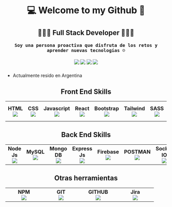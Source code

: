 <h1 align="center">💻 Welcome to my Github 👋</h1>
<h2 align="center">👨🏻‍💻 Full Stack Developer 👨🏻‍💻</h2>
<h4 align="center"><samp>Soy una persona proactiva que disfruta de los retos y aprender nuevas tecnologías ☺ </samp></h4>

<h5 align="center">
  <a target="_blank" href="https://www.linkedin.com/in/escobarfranco/"><img src="https://img.shields.io/badge/-LinkedIn-0077B5?style=for-the-badge&logo=Linkedin&logoColor=white"></img></a>
<a target="_blank" href="mailto:escobarfranco95@gmail.com"><img src="https://img.shields.io/badge/-Gmail-D14836?style=for-the-badge&logo=Gmail&logoColor=white"></img></a>
<a target="_blank" href="https://instagram.com/chipiescobar"><img src="https://img.shields.io/badge/-Instagram-C13584?style=for-the-badge&logo=Instagram&logoColor=white"></img></a>
<a target="_blank" href="https://twitter.com/chippiescobar"><img src="https://img.shields.io/badge/-Twitter-1DA1F2?style=for-the-badge&logo=Twitter&logoColor=white"></img></a>
</h5>

- Actualmente resido en Argentina

<table width="420px" align="center">
    <tbody>
        <h2 align="center">Front End Skills</h2>
        <tr align="top">
            <td width="100px" align="center">
            <span><strong>HTML</strong></span><br>
            <img src="https://cdn.iconscout.com/icon/free/png-256/html5-40-1175193.png"/>
            </td> 
            <td width="100px" align="center">
            <span><strong>CSS</strong></span><br>
            <img src="https://cdn.jsdelivr.net/gh/devicons/devicon/icons/css3/css3-original.svg" />
            </td>
            <td width="100px" align="center">
            <span><strong>Javascript</strong></span><br>
            <img src="https://cdn.jsdelivr.net/gh/devicons/devicon/icons/javascript/javascript-original.svg" />
            </td>
            <td width="100px" align="center">
            <span><strong>React</strong></span><br>
            <img src="https://cdn.jsdelivr.net/gh/devicons/devicon/icons/react/react-original.svg" />
            </td>
            <td width="100px" align="center">
            <span><strong>Bootstrap</strong></span><br>
            <img src="https://cdn.jsdelivr.net/gh/devicons/devicon/icons/bootstrap/bootstrap-original.svg" />
            </td>
            <td width="100px" align="center">
            <span><strong>Tailwind</strong></span><br>
            <img src="https://cdn.jsdelivr.net/gh/devicons/devicon/icons/tailwindcss/tailwindcss-original-wordmark.svg" />
            </td>
            <td width="100px" align="center">
            <span><strong>SASS</strong></span><br>
            <img src="https://cdn.jsdelivr.net/gh/devicons/devicon/icons/sass/sass-original.svg" />
            </td>
            <td width="100px" align="center">
            <span><strong>CSS Modules</strong></span><br>
            <img src="https://res.cloudinary.com/practicaldev/image/fetch/s--vQFo0Q_x--/c_limit%2Cf_auto%2Cfl_progressive%2Cq_auto%2Cw_880/https://thepracticaldev.s3.amazonaws.com/i/fso5smcm6exzy8eqylmr.png" />
            </td>
        </tr>
        </tbody>
    </table>
    <table width="420px" align="center">
        <tbody>
        <h2 align="center">Back End Skills</h2>
        <tr align="bottom">
            <td width="100px" align="center">
            <span><strong>Node Js</strong></span><br>
            <img src="https://cdn.jsdelivr.net/gh/devicons/devicon/icons/nodejs/nodejs-original.svg" />
            </td>
            <td width="100px" align="center">
            <span><strong>MySQL</strong></span><br>
            <img src="https://cdn.jsdelivr.net/gh/devicons/devicon/icons/mysql/mysql-original-wordmark.svg" />
            </td>
            <td width="100px" align="center">
            <span><strong>Mongo DB</strong></span><br>
            <img src="https://cdn.jsdelivr.net/gh/devicons/devicon/icons/mongodb/mongodb-original.svg" />
            </td>
            <td width="100px" align="center">
            <span><strong>Express Js</strong></span><br>
            <img src="https://cdn.jsdelivr.net/gh/devicons/devicon/icons/express/express-original-wordmark.svg"/>
            </td>
            <td width="100px" align="center">
            <span><strong>Firebase</strong></span><br>
            <img src="https://cdn.jsdelivr.net/gh/devicons/devicon/icons/firebase/firebase-plain.svg" />
            </td>
            <td width="100px" align="center">
            <span><strong>POSTMAN</strong></span><br>
            <img src="https://www.vectorlogo.zone/logos/getpostman/getpostman-icon.svg" />
            </td>
            <td width="100px" align="center">
            <span><strong>Socket IO</strong></span><br>
            <img src="https://cdn.jsdelivr.net/gh/devicons/devicon/icons/socketio/socketio-original.svg" />
            </td>
        </tr>
    </tbody>
</table>
<table width="420px" align="center">
    <tbody>
        <h2 align="center">Otras herramientas</h2>
        <tr align="top">
            <td width="100px" align="center">
            <span><strong>NPM</strong></span><br>
            <img src="https://cdn.jsdelivr.net/gh/devicons/devicon/icons/npm/npm-original-wordmark.svg" />
            </td> 
            <td width="100px" align="center">
            <span><strong>GIT</strong></span><br>
            <img src="https://cdn.jsdelivr.net/gh/devicons/devicon/icons/git/git-original-wordmark.svg" />
            </td>
            <td width="100px" align="center">
            <span><strong>GITHUB</strong></span><br>
            <img src="https://cdn.jsdelivr.net/gh/devicons/devicon/icons/github/github-original-wordmark.svg" />
            </td>
            <td width="100px" align="center">
            <span><strong>Jira</strong></span><br>
            <img src="https://cdn.jsdelivr.net/gh/devicons/devicon/icons/jira/jira-original.svg" />
            </td>
        </tr>
        </tbody>
    </table>


<!--
**EscFranco/EscFranco** is a ✨ _special_ ✨ repository because its `README.md` (this file) appears on your GitHub profile.

Here are some ideas to get you started:

- 🔭 I’m currently working on ...
- 🌱 I’m currently learning ...
- 👯 I’m looking to collaborate on ...
- 🤔 I’m looking for help with ...
- 💬 Ask me about ...
- 📫 How to reach me: ...
- 😄 Pronouns: ...
- ⚡ Fun fact: ...
-->
